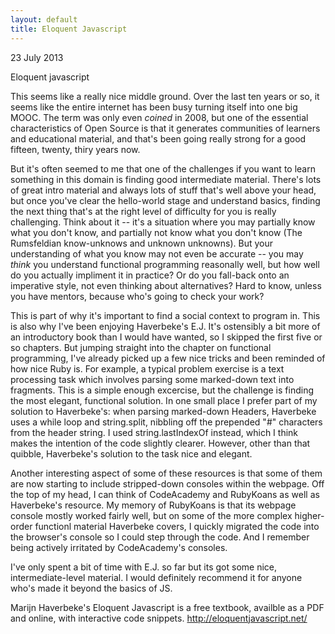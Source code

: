 ```yaml
---
layout: default
title: Eloquent Javascript
---
```


23 July 2013

Eloquent javascript

This seems like a really nice middle ground. Over the last ten years or so, it seems like the entire internet has been busy turning itself into one big MOOC. The term was only even *coined* in 2008, but one of the essential characteristics of Open Source is that it generates communities of learners and educational material, and that's been going really strong for a good fifteen, twenty, thiry years now.

But it's often seemed to me that one of the challenges if you want to learn something in this domain is finding good intermediate material. There's lots of great intro material and always lots of stuff that's well above your head, but once you've clear the hello-world stage and understand basics, finding the next thing that's at the right level of difficulty for you is really challenging. Think about it -- it's a situation where you may partially know what you don't know, and partially not know what you don't know (The Rumsfeldian know-unknows and unknown unknowns). But your understanding of what you know may not even be accurate -- you may *think* you understand functional programming reasonally well, but how well do you actually impliment it in practice? Or do you fall-back onto an imperative style, not even thinking about alternatives? Hard to know, unless you have mentors, because who's going to check your work?

This is part of why it's important to find a social context to program in. This is also why I've been enjoying Haverbeke's E.J. It's ostensibly a bit more of an introductory book than I would have wanted, so I skipped the first five or so chapters. But jumping straight into the chapter on functional programming, I've already picked up a few nice tricks and been reminded of how nice Ruby is. For example, a typical problem exercise is a text processing task which involves parsing some marked-down text into fragments. This is a simple enough excercise, but the challenge is finding the most elegant, functional solution. In one small place I prefer part of my solution to Haverbeke's: when parsing marked-down Headers, Haverbeke uses a while loop and string.split, nibbling off the prepended "#" characters from the header string. I used string.lastIndexOf instead, which I think makes the intention of the code slightly clearer. However, other than that quibble, Haverbeke's solution to the task nice and elegant.

Another interesting aspect of some of these resources is that some of them are now starting to include stripped-down consoles within the webpage. Off the top of my head, I can think of CodeAcademy and RubyKoans as well as Haverbeke's resource. My memory of RubyKoans is that its webpage console mostly worked fairly well, but on some of the more complex higher-order functionl material Haverbeke covers, I quickly migrated the code into the browser's console so I could step through the code. And I remember being actively irritated by CodeAcademy's consoles.

I've only spent a bit of time with E.J. so far but its got some nice, intermediate-level material. I would definitely recommend it for anyone who's made it beyond the basics of JS.

Marijn Haverbeke's Eloquent Javascript is a free textbook, availble as a PDF and online, with interactive code snippets.
http://eloquentjavascript.net/